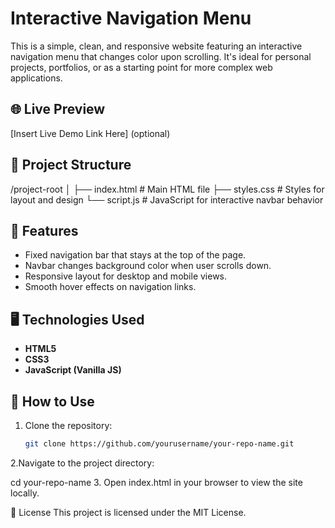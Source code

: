 # Interactive Navigation Menu

This is a simple, clean, and responsive website featuring an interactive navigation menu that changes color upon scrolling. It's ideal for personal projects, portfolios, or as a starting point for more complex web applications.

## 🌐 Live Preview

[Insert Live Demo Link Here] (optional)

## 📁 Project Structure

/project-root │ ├── index.html # Main HTML file ├── styles.css # Styles for layout and design └── script.js # JavaScript for interactive navbar behavior

 ## 🚀 Features

- Fixed navigation bar that stays at the top of the page.
- Navbar changes background color when user scrolls down.
- Responsive layout for desktop and mobile views.
- Smooth hover effects on navigation links.

## 🖥️ Technologies Used

- **HTML5**
- **CSS3**
- **JavaScript (Vanilla JS)**

## 📝 How to Use

1. Clone the repository:
   ```bash
   git clone https://github.com/yourusername/your-repo-name.git

2.Navigate to the project directory:
 
cd your-repo-name
3. Open index.html in your browser to view the site locally.


   📄 License
This project is licensed under the MIT License.
